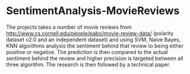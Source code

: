 SentimentAnalysis-MovieReviews
==============================

The projects takes a number of movie reviews from http://www.cs.cornell.edu/people/pabo/movie-review-data/ (polarity dataset v2.0 and an independent dataset) and using SVM, Naive Bayes, KNN algorithms analysis the sentiment behind that review to being either positive or negative. The prediction is then compared to the actual sentiment behind the review and higher precision is targeted between all three algorithm. The research is then followed by a technical paper. 